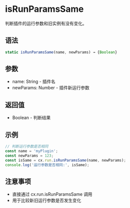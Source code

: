 # isRunParamsSame

判断插件的运行参数和旧实例有没有变化。

## 语法

```javascript
static isRunParamsSame(name, newParams) → {Boolean}
```

## 参数

- name: String - 插件名
- newParams: Number - 插件新运行参数

## 返回值

- Boolean - 判断结果

## 示例

```javascript
// 判断运行参数是否相同
const name = 'myPlugin';
const newParams = 123;
const isSame = cx.run.isRunParamsSame(name, newParams);
console.log('运行参数是否相同:', isSame);
```

## 注意事项

- 直接通过 cx.run.isRunParamsSame 调用
- 用于比较新旧运行参数是否发生变化
``` 